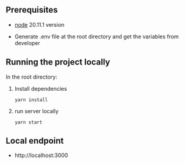 ## Prerequisites

- [node](https://nodejs.org/en) 20.11.1 version

- Generate .env file at the root directory and get the variables from developer

## Running the project locally

In the root directory:

1. Install dependencies

   `yarn install`

2. run server locally

   `yarn start`

## Local endpoint

- http://localhost:3000
